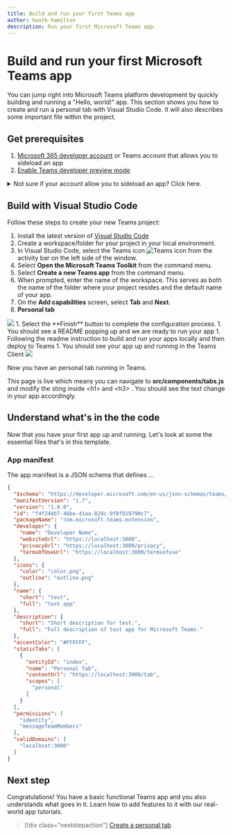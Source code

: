 ```yaml
---
title: Build and run your first Teams app
author: heath-hamilton
description: Run your first Microsoft Teams app.
---
```

# Build and run your first Microsoft Teams app

You can jump right into Microsoft Teams platform development by quickly building and running a "Hello, world!" app. This section shows you how to create and run a personal tab with Visual Studio Code. It will also describes some important file within the project.

## Get prerequisites
1. [Microsoft 365 developer account](../concepts/build-and-test/prepare-your-o365-tenant) or Teams account that allows you to sideload an app 
1. [Enable Teams developer preview mode](../resources/dev-preview/developer-preview-intro#enable-developer-preview)
<details>
  <summary>Not sure if your account allow you to sideload an app? Click here.</summary>
Click on AppStore on the bottom left corner and you should see "Upload a custom app" if sideloading is turned on.
<image src="../assets/images/app-up-and-running/upload-custom-app.png">

If sideloading is not turned on for your tenant, please get a Microsoft 365 developer account and turn on sideloading by following [these steps](/concepts/build-and-test/prepare-your-o365-tenant#Enable-custom-Teams-apps-and-turn-on-custom-app-uploading) 
</details>

## Build with Visual Studio Code

Follow these steps to create your new Teams project:

1. Install the latest version of [Visual Studio Code](https://code.visualstudio.com/download)
1. Create a workspace/folder for your project in your local environment.
1. In Visual Studio Code, select the Teams icon ![Teams icon](../assets/icons/favicon-16x16.png) from the activity bar on the left side of the window.
1. Select **Open the Microsoft Teams Toolkit** from the command menu.
1. Select **Create a new Teams app** from the command menu.
1. When prompted, enter the name of the workspace. This serves as both the name of the folder where your project resides and the default name of your app.
1. On the **Add capabilities** screen, select **Tab** and **Next**.
1. **Personal tab**
<image src="../assets/images/app-up-and-running/choose-tab.png" alt-text="<alt text>">
1. Select the **Finish** button to complete the configuration process.
1. You should see a README popping up and we are ready to run your app
1. Following the readme instruction to build and run your apps locally and then deploy to Teams
1.  You should see your app up and running in the Teams Client 
<image src="../assets/images/app-up-and-running/tab-running.png" alt-text="<alt text>">

Now you have an personal tab running in Teams.

This page is live which means you can navigate to **src/components/tabs.js** and modify the sting inside \<h1> and \<h3> . You should see the text change in your app accordingly.

## Understand what's in the the code

Now that you have your first app up and running. Let's look at some the essential files that's in this template.

### App manifest
The app manifest is a JSON schema that defines ...

```json
{
  "$schema": "https://developer.microsoft.com/en-us/json-schemas/teams/v1.7/MicrosoftTeams.schema.json",
  "manifestVersion": "1.7",
  "version": "1.0.0",
  "id": "f4f24bb7-46be-41aa-829c-9f8f819790c7",
  "packageName": "com.microsoft.teams.extension",
  "developer": {
    "name": "Developer Name",
    "websiteUrl": "https://localhost:3000",
    "privacyUrl": "https://localhost:3000/privacy",
    "termsOfUseUrl": "https://localhost:3000/termsofuse"
  },
  "icons": {
    "color": "color.png",
    "outline": "outline.png"
  },
  "name": {
    "short": "test",
    "full": "test app"
  },
  "description": {
    "short": "Short description for test.",
    "full": "Full description of test app for Microsoft Teams."
  },
  "accentColor": "#FFFFFF",
  "staticTabs": [
    {
      "entityId": "index",
      "name": "Personal Tab",
      "contentUrl": "https://localhost:3000/tab",
      "scopes": [
        "personal"
      ]
    }
  ],
  "permissions": [
    "identity",
    "messageTeamMembers"
  ],
  "validDomains": [
    "localhost:3000"
  ]
}
```

## Next step

Congratulations! You have a basic functional Teams app and you also understands what goes in it. Learn how to add features to it with our real-world app tutorials.

> [!div class="nextstepaction"]
> [Create a personal tab](../build-your-first-app/add-personal-tab.md)

